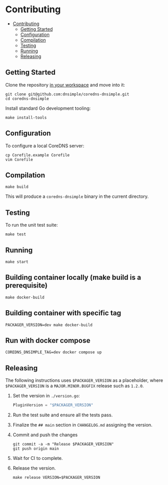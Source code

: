 # Contributing

- [Contributing](#contributing)
  - [Getting Started](#getting-started)
  - [Configuration](#configuration)
  - [Compilation](#compilation)
  - [Testing](#testing)
  - [Running](#running)
  - [Releasing](#releasing)


## Getting Started

Clone the repository [in your workspace](https://golang.org/doc/code.html#Organization) and move into it:

```shell
git clone git@github.com:dnsimple/coredns-dnsimple.git
cd coredns-dnsimple
```

Install standard Go development tooling:

```shell
make install-tools
```

## Configuration

To configure a local CoreDNS server:

```shell
cp Corefile.example Corefile
vim Corefile
```


## Compilation

```shell
make build
```

This will produce a `coredns-dnsimple` binary in the current directory.


## Testing

To run the unit test suite:

```shell
make test
```


## Running

```shell
make start
```

## Building container locally (make build is a prerequisite)

```shell
make docker-build
```

## Building container with specific tag

```shell
PACKAGER_VERSION=dev make docker-build
```

## Run with docker compose

```shell
COREDNS_DNSIMPLE_TAG=dev docker compose up
```

## Releasing

The following instructions uses `$PACKAGER_VERSION` as a placeholder, where `$PACKAGER_VERSION` is a `MAJOR.MINOR.BUGFIX` release such as `1.2.0`.

1. Set the version in `./version.go`:

    ```go
    PluginVersion = "$PACKAGER_VERSION"
    ```

1. Run the test suite and ensure all the tests pass.

1. Finalize the `## main` section in `CHANGELOG.md` assigning the version.

1. Commit and push the changes

    ```shell
    git commit -a -m "Release $PACKAGER_VERSION"
    git push origin main
    ```

1. Wait for CI to complete.

1. Release the version.

    ```shell
    make release VERSION=$PACKAGER_VERSION
    ```
